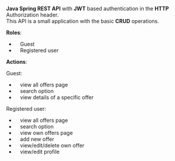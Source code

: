 <b>Java Spring REST API</b> with <b>JWT</b> based authentication in the <b>HTTP</b> Authorization header.  
This API is a small application with the basic <b>CRUD</b> operations.

<b>Roles</b>:  

- &emsp;Guest  
- &emsp;Registered user  

<b>Actions</b>:

Guest:

- &emsp;view all offers page
- &emsp;search option  
- &emsp;view details of a specific offer

Registered user:

- &emsp;view all offers page
- &emsp;search option
- &emsp;view own offers page
- &emsp;add new offer
- &emsp;view/edit/delete own offer
- &emsp;view/edit profile

